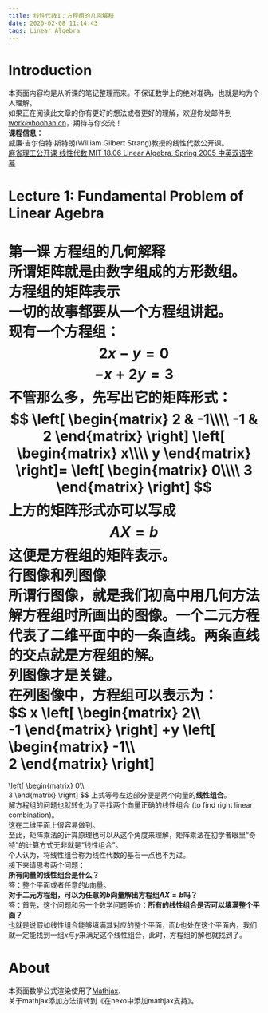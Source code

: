 ```yaml
---
title: 线性代数1：方程组的几何解释
date: 2020-02-08 11:14:43
tags: Linear Algebra
---
```

# Introduction
本页面内容均是从听课的笔记整理而来。不保证数学上的绝对准确，也就是均为个人理解。  
如果正在阅读此文章的你有更好的想法或者更好的理解，欢迎你发邮件到<work@hoohan.cn>，期待与你交流！  
**课程信息：**   
威廉·吉尔伯特·斯特朗(William Gilbert Strang)教授的线性代数公开课。  
[麻省理工公开课 线性代数 MIT 18.06 Linear Algebra, Spring 2005 中英双语字幕](https://www.bilibili.com/video/av15463995)  
# Lecture 1: Fundamental Problem of Linear Agebra  
**第一课 方程组的几何解释**    
所谓矩阵就是由数字组成的方形数组。  
**方程组的矩阵表示**   
一切的故事都要从一个方程组讲起。  
现有一个方程组：
$$2x-y=0$$
$$-x+2y=3$$
不管那么多，先写出它的矩阵形式：
$$
\left[
    \begin{matrix}
        2 & -1\\\\  
        -1 & 2
    \end{matrix}
\right]
\left[
    \begin{matrix}
        x\\\\  
        y
    \end{matrix}
\right]=  
\left[
    \begin{matrix}
        0\\\\  
        3
    \end{matrix}
\right]
$$
上方的矩阵形式亦可以写成  
$$AX=b$$
这便是方程组的矩阵表示。  
**行图像和列图像**  
所谓行图像，就是我们初高中用几何方法解方程组时所画出的图像。一个二元方程代表了二维平面中的一条直线。两条直线的交点就是方程组的解。  
列图像才是关键。  
在列图像中，方程组可以表示为：  
$$
x
\left[
    \begin{matrix}
        2\\\\  
        -1
    \end{matrix}
\right]
+y
\left[
    \begin{matrix}
        -1\\\\  
        2
    \end{matrix}
\right]
=
\left[
    \begin{matrix}
        0\\\\  
        3
    \end{matrix}
\right]
$$
上式等号左边部分便是两个向量的**线性组合**。  
解方程组的问题也就转化为了寻找两个向量正确的线性组合 (to find right linear combination)。   
这在二维平面上很容易做到。    
至此，矩阵乘法的计算原理也可以从这个角度来理解，矩阵乘法在初学者眼里“奇特”的计算方式无非就是“线性组合”。  
个人认为，将线性组合称为线性代数的基石一点也不为过。  
接下来请思考两个问题：  
**所有向量的线性组合是什么？**    
答：整个平面或者任意的$b$向量。  
**对于二元方程组，可以为任意的$b$向量解出方程组$AX=b$吗？**  
答：首先，这个问题和另一个数学问题等价：**所有的线性组合是否可以填满整个平面？**  
也就是说假如线性组合能够填满其对应的整个平面，而$b$也处在这个平面内，我们就一定能找到一组$x$与$y$来满足这个线性组合，此时，方程组的解也就找到了。
# About
本页面数学公式渲染使用了[Mathjax](https://www.mathjax.org/).  
关于mathjax添加方法请转到《在hexo中添加mathjax支持》。